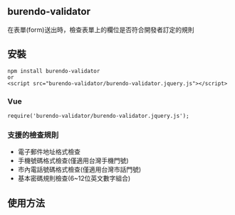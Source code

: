 ## burendo-validator
在表單(form)送出時，檢查表單上的欄位是否符合開發者訂定的規則
## 安裝
    npm install burendo-validator
    or
    <script src="burendo-validator/burendo-validator.jquery.js"></script>
### Vue
    require('burendo-validator/burendo-validator.jquery.js');
### 支援的檢查規則
* 電子郵件地址格式檢查
* 手機號碼格式檢查(僅適用台灣手機門號)
* 市內電話號碼格式檢查(僅適用台灣市話門號)
* 基本密碼規則檢查(6~12位英文數字組合)
## 使用方法
### 
